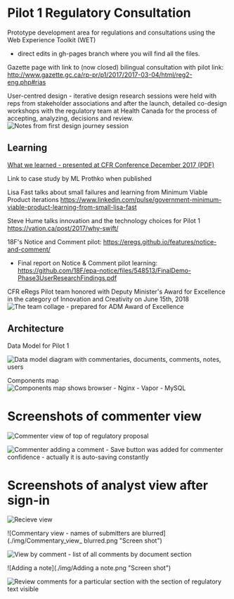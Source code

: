 # Pilot 1  Regulatory Consultation 

Prototype development area for regulations and consultations using the Web Experience Toolkit (WET)
 - direct edits in gh-pages branch where you will find all the files.

Gazette page with link to (now closed) bilingual consultation with pilot link: http://www.gazette.gc.ca/rp-pr/p1/2017/2017-03-04/html/reg2-eng.php#rias

User-centred design - iterative design research sessions were held with reps from stakeholder associations and after the launch, detailed co-design workshops with the regulatory team at Health Canada for the process of accepting, analyzing, decisions and review. 
![Notes from first design journey session](./img/eRegs-design-session.png "Data Model for pilot online consultation")


## Learning

[What we learned - presented at CFR Conference December 2017 (PDF)](Open_Workshop_CFR_12Dec2017.pdf)

Link to case study by ML Prothko when published

Lisa Fast talks about small failures and learning from Minimum Viable Product iterations https://www.linkedin.com/pulse/government-minimum-viable-product-learning-from-small-lisa-fast

Steve Hume talks innovation and the technology choices for Pilot 1 https://vation.ca/post/2017/why-swift/

18F's Notice and Comment pilot: https://eregs.github.io/features/notice-and-comment/

* Final report on Notice & Comment pilot learning: https://github.com/18F/epa-notice/files/548513/FinalDemo-Phase3UserResearchFindings.pdf

CFR eRegs Pilot team honored with Deputy Minister's Award for Excellence in the category of Innovation and Creativity on June 15th, 2018
![The team collage - prepared for ADM Award of Excellence](./img/eRegs-team_collage.png "Snapshots of team members")


## Architecture

Data Model for Pilot 1

![Data model diagram with commentaries, documents, comments, notes, users](./img/DataModel-Pilot1.png "Data Model for pilot online consultation")

Components map 
![Components map shows browser - Nginx - Vapor - MySQL](./img/componentsmap-pilot1.png "Component map of 1st pilot online consultation")

# Screenshots of commenter view

![Commenter view of top of regulatory proposal](./img/Pilot_comment_box.png "Screen shot of the regulatory proposal with name field at top")

![Commenter adding a comment - Save button was added for commenter confidence - actually it is auto-saving constantly](./img/Save_comment.gif "Screen shot of typing into comment box and clicking save")


# Screenshots of analyst view after sign-in

![Recieve view](./img/Receive_total.png "Screen shot with name of consultation and total number of comments")

![Commentary view - names of submitters are blurred](./img/Commentary_view_ blurred.png "Screen shot")

![View by comment - list of all comments by document section](./img/Comments.png "Screen shot")

![Adding a note](./img/Adding a note.png "Screen shot")

![Review comments for a particular section with the section of regulatory text visible](./img/View_regtext_context_comment.png "Screen shot")



